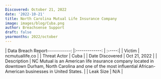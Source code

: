 ```yaml
---
Discovered: October 21, 2022
date: '2022-10-21'
title: North Carolina Mutual Life Insurance Company
image: images/blog/Cuba.png
author: Breachsense Support
draft: false
yearmonths: 2022/october
---
```


| Data Breach Report------------:     |:-------------:    | :-----:|
| Victim      | ncmutuallife.co      | 
| Threat Actor      | Cuba      | 
| Date Discovered      | Oct 21, 2022      | 
| Description      | NC Mutual is an American life insurance company located in downtown Durham, North Carolina and one of the most influential African-American businesses in United States.      | 
| Leak Size      | N/A      | 

